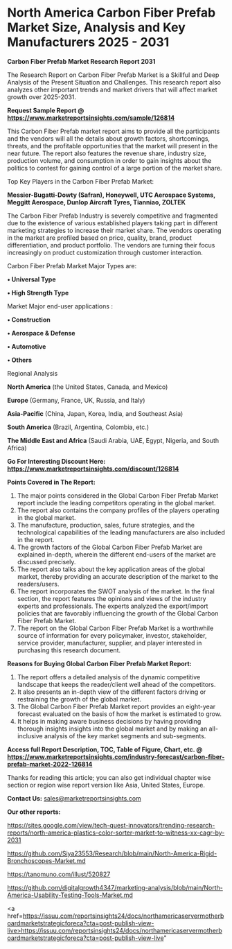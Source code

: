 # North America Carbon Fiber Prefab Market Size, Analysis and Key Manufacturers 2025 - 2031

<strong>Carbon Fiber Prefab Market Research Report 2031</strong>

The Research Report on Carbon Fiber Prefab Market is a Skillful and Deep Analysis of the Present Situation and Challenges. This research report also analyzes other important trends and market drivers that will affect market growth over 2025-2031.

<strong>Request Sample Report @ <a href=https://www.marketreportsinsights.com/sample/126814>https://www.marketreportsinsights.com/sample/126814</a></strong>

This Carbon Fiber Prefab market report aims to provide all the participants and the vendors will all the details about growth factors, shortcomings, threats, and the profitable opportunities that the market will present in the near future. The report also features the revenue share, industry size, production volume, and consumption in order to gain insights about the politics to contest for gaining control of a large portion of the market share.

Top Key Players in the Carbon Fiber Prefab Market:

<strong>Messier-Bugatti-Dowty (Safran), Honeywell, UTC Aerospace Systems, Meggitt Aerospace, Dunlop Aircraft Tyres, Tianniao, ZOLTEK</strong>

The Carbon Fiber Prefab Industry is severely competitive and fragmented due to the existence of various established players taking part in different marketing strategies to increase their market share. The vendors operating in the market are profiled based on price, quality, brand, product differentiation, and product portfolio. The vendors are turning their focus increasingly on product customization through customer interaction.

Carbon Fiber Prefab Market Major Types are:

<strong>• Universal Type

• High Strength Type</strong>

Market Major end-user applications :

<strong>• Construction

• Aerospace & Defense

• Automotive

• Others</strong>

Regional Analysis

</u><strong><b>North America</b></strong> (the United States, Canada, and Mexico)

<strong><b>Europe </b></strong>(Germany, France, UK, Russia, and Italy)

<strong><b>Asia-Pacific</b></strong> (China, Japan, Korea, India, and Southeast Asia)

<strong><b>South America</b></strong> (Brazil, Argentina, Colombia, etc.)

<strong><b>The Middle East and Africa</b></strong> (Saudi Arabia, UAE, Egypt, Nigeria, and South Africa)

<strong>Go For Interesting Discount Here: <a href=https://www.marketreportsinsights.com/discount/126814>https://www.marketreportsinsights.com/discount/126814</a></strong>

<strong>Points Covered in The Report:</strong>
<ol>
  <li>The major points considered in the Global Carbon Fiber Prefab Market report include the leading competitors operating in the global market.</li>
  <li>The report also contains the company profiles of the players operating in the global market.</li>
  <li>The manufacture, production, sales, future strategies, and the technological capabilities of the leading manufacturers are also included in the report.</li>
  <li>The growth factors of the Global Carbon Fiber Prefab Market are explained in-depth, wherein the different end-users of the market are discussed precisely.</li>
  <li>The report also talks about the key application areas of the global market, thereby providing an accurate description of the market to the readers/users.</li>
  <li>The report incorporates the SWOT analysis of the market. In the final section, the report features the opinions and views of the industry experts and professionals. The experts analyzed the export/import policies that are favorably influencing the growth of the Global Carbon Fiber Prefab Market.</li>
  <li>The report on the Global Carbon Fiber Prefab Market is a worthwhile source of information for every policymaker, investor, stakeholder, service provider, manufacturer, supplier, and player interested in purchasing this research document.</li>
</ol>
<strong>Reasons for Buying Global Carbon Fiber Prefab Market Report:</strong>

<ol>
  <li>The report offers a detailed analysis of the dynamic competitive landscape that keeps the reader/client well ahead of the competitors.</li>
  <li>It also presents an in-depth view of the different factors driving or restraining the growth of the global market.</li>
  <li>The Global Carbon Fiber Prefab Market report provides an eight-year forecast evaluated on the basis of how the market is estimated to grow.</li>
  <li>It helps in making aware business decisions by having providing thorough insights insights into the global market and by making an all-inclusive analysis of the key market segments and sub-segments.</li>
</ol>
<strong>Access full Report Description, TOC, Table of Figure, Chart, etc. @ <a href=https://www.marketreportsinsights.com/industry-forecast/carbon-fiber-prefab-market-2022-126814>https://www.marketreportsinsights.com/industry-forecast/carbon-fiber-prefab-market-2022-126814</a></strong>


Thanks for reading this article; you can also get individual chapter wise section or region wise report version like Asia, United States, Europe.

<strong>Contact Us:</strong>
sales@marketreportsinsights.com

<strong>Our other reports:</strong>

<a href=https://sites.google.com/view/tech-quest-innovators/trending-research-reports/north-america-plastics-color-sorter-market-to-witness-xx-cagr-by-2031>https://sites.google.com/view/tech-quest-innovators/trending-research-reports/north-america-plastics-color-sorter-market-to-witness-xx-cagr-by-2031</a>

<a href=https://github.com/Siya23553/Research/blob/main/North-America-Rigid-Bronchoscopes-Market.md>https://github.com/Siya23553/Research/blob/main/North-America-Rigid-Bronchoscopes-Market.md</a>

<a href=https://tanomuno.com/illust/520827>https://tanomuno.com/illust/520827</a>

<a href=https://github.com/digitalgrowth4347/marketing-analysis/blob/main/North-America-Usability-Testing-Tools-Market.md>https://github.com/digitalgrowth4347/marketing-analysis/blob/main/North-America-Usability-Testing-Tools-Market.md</a>

<a href=https://issuu.com/reportsinsights24/docs/northamericaservermotherboardmarketstrategicforeca?cta=post-publish-view-live>https://issuu.com/reportsinsights24/docs/northamericaservermotherboardmarketstrategicforeca?cta=post-publish-view-live</a>"
